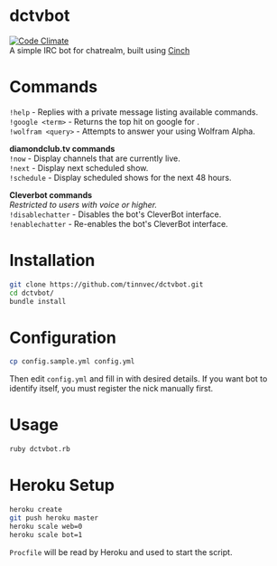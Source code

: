 # dctvbot
[![Code Climate](https://codeclimate.com/github/tinnvec/dctvbot/badges/gpa.svg)](https://codeclimate.com/github/tinnvec/dctvbot)  
A simple IRC bot for chatrealm, built using [Cinch](https://github.com/cinchrb/cinch)  

# Commands
`!help` - Replies with a private message listing available commands.  
`!google <term>` - Returns the top hit on google for <term>.  
`!wolfram <query>` - Attempts to answer your <query> using Wolfram Alpha.  

**diamondclub.tv commands**  
`!now` - Display channels that are currently live.  
`!next` - Display next scheduled show.  
`!schedule` - Display scheduled shows for the next 48 hours.  
  
**Cleverbot commands**  
_Restricted to users with voice or higher._  
`!disablechatter` - Disables the bot's CleverBot interface.  
`!enablechatter` - Re-enables the bot's CleverBot interface.  

# Installation
```bash
git clone https://github.com/tinnvec/dctvbot.git
cd dctvbot/
bundle install
```

# Configuration
```bash
cp config.sample.yml config.yml
```
Then edit `config.yml` and fill in with desired details. If you want bot to identify itself, you must register the nick manually first.  

# Usage
```bash
ruby dctvbot.rb
```

# Heroku Setup
```bash
heroku create
git push heroku master
heroku scale web=0
heroku scale bot=1
```
`Procfile` will be read by Heroku and used to start the script.
